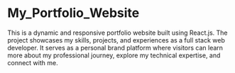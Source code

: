 # My_Portfolio_Website
This is a dynamic and responsive portfolio website built using React.js. The project showcases my skills, projects, and experiences as a full stack web developer. It serves as a personal brand platform where visitors can learn more about my professional journey, explore my technical expertise, and connect with me.
